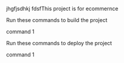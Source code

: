 jhgfjsdhkj
fdsfThis project is for ecommernce

Run these commands to build the project

command 1 


Run these commands to deploy the project

command 1


